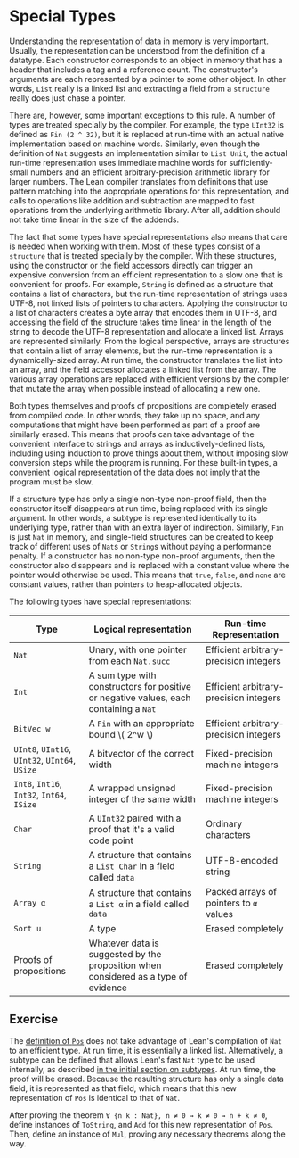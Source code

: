 # Special Types

Understanding the representation of data in memory is very important.
Usually, the representation can be understood from the definition of a datatype.
Each constructor corresponds to an object in memory that has a header that includes a tag and a reference count.
The constructor's arguments are each represented by a pointer to some other object.
In other words, `List` really is a linked list and extracting a field from a `structure` really does just chase a pointer.

There are, however, some important exceptions to this rule.
A number of types are treated specially by the compiler.
For example, the type `UInt32` is defined as `Fin (2 ^ 32)`, but it is replaced at run-time with an actual native implementation based on machine words.
Similarly, even though the definition of `Nat` suggests an implementation similar to `List Unit`, the actual run-time representation uses immediate machine words for sufficiently-small numbers and an efficient arbitrary-precision arithmetic library for larger numbers.
The Lean compiler translates from definitions that use pattern matching into the appropriate operations for this representation, and calls to operations like addition and subtraction are mapped to fast operations from the underlying arithmetic library.
After all, addition should not take time linear in the size of the addends.

The fact that some types have special representations also means that care is needed when working with them.
Most of these types consist of a `structure` that is treated specially by the compiler.
With these structures, using the constructor or the field accessors directly can trigger an expensive conversion from an efficient representation to a slow one that is convenient for proofs.
For example, `String` is defined as a structure that contains a list of characters, but the run-time representation of strings uses UTF-8, not linked lists of pointers to characters.
Applying the constructor to a list of characters creates a byte array that encodes them in UTF-8, and accessing the field of the structure takes time linear in the length of the string to decode the UTF-8 representation and allocate a linked list.
Arrays are represented similarly.
From the logical perspective, arrays are structures that contain a list of array elements, but the run-time representation is a dynamically-sized array.
At run time, the constructor translates the list into an array, and the field accessor allocates a linked list from the array.
The various array operations are replaced with efficient versions by the compiler that mutate the array when possible instead of allocating a new one.

Both types themselves and proofs of propositions are completely erased from compiled code.
In other words, they take up no space, and any computations that might have been performed as part of a proof are similarly erased.
This means that proofs can take advantage of the convenient interface to strings and arrays as inductively-defined lists, including using induction to prove things about them, without imposing slow conversion steps while the program is running.
For these built-in types, a convenient logical representation of the data does not imply that the program must be slow.

If a structure type has only a single non-type non-proof field, then the constructor itself disappears at run time, being replaced with its single argument.
In other words, a subtype is represented identically to its underlying type, rather than with an extra layer of indirection.
Similarly, `Fin` is just `Nat` in memory, and single-field structures can be created to keep track of different uses of `Nat`s or `String`s without paying a performance penalty.
If a constructor has no non-type non-proof arguments, then the constructor also disappears and is replaced with a constant value where the pointer would otherwise be used.
This means that `true`, `false`, and `none` are constant values, rather than pointers to heap-allocated objects.


The following types have special representations:

| Type                                           | Logical representation                                                                | Run-time Representation                 |
|------------------------------------------------|---------------------------------------------------------------------------------------|-----------------------------------------|
| `Nat`                                          | Unary, with one pointer from each `Nat.succ`                                          | Efficient arbitrary-precision integers  |
| `Int`                                          | A sum type with constructors for positive or negative values, each containing a `Nat` | Efficient arbitrary-precision integers  |
| `BitVec w`                                     | A `Fin` with an appropriate bound \\( 2^w \\)                                         | Efficient arbitrary-precision integers  |
| `UInt8`, `UInt16`, `UInt32`, `UInt64`, `USize` | A bitvector of the correct width                                                      | Fixed-precision machine integers        |
| `Int8`, `Int16`, `Int32`, `Int64`, `ISize`     | A wrapped unsigned integer of the same width                                          | Fixed-precision machine integers        |
| `Char`                                         | A `UInt32` paired with a proof that it's a valid code point                           | Ordinary characters                     |
| `String`                                       | A structure that contains a `List Char` in a field called `data`                      | UTF-8-encoded string                    |
| `Array α`                                      | A structure that contains a `List α` in a field called `data`                         | Packed arrays of pointers to `α` values |
| `Sort u`                                       | A type                                                                                | Erased completely                       |
| Proofs of propositions                         | Whatever data is suggested by the proposition when considered as a type of evidence   | Erased completely                       |

## Exercise

The [definition of `Pos`](../type-classes/pos.html) does not take advantage of Lean's compilation of `Nat` to an efficient type.
At run time, it is essentially a linked list.
Alternatively, a subtype can be defined that allows Lean's fast `Nat` type to be used internally, as described [in the initial section on subtypes](../functor-applicative-monad/applicative.md#subtypes).
At run time, the proof will be erased.
Because the resulting structure has only a single data field, it is represented as that field, which means that this new representation of `Pos` is identical to that of `Nat`.

After proving the theorem `∀ {n k : Nat}, n ≠ 0 → k ≠ 0 → n + k ≠ 0`, define instances of `ToString`, and `Add` for this new representation of `Pos`. Then, define an instance of `Mul`, proving any necessary theorems along the way.
